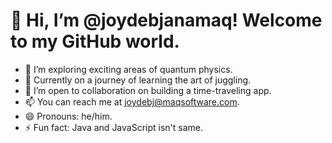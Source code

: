 # 👋 Hi, I’m @joydebjanamaq! Welcome to my GitHub world.

- 👀 I’m exploring exciting areas of quantum physics.
- 🌱 Currently on a journey of learning the art of juggling.
- 💞️ I’m open to collaboration on building a time-traveling app.
- 📫 You can reach me at joydebj@maqsoftware.com.
- 😄 Pronouns: he/him.
- ⚡ Fun fact: Java and JavaScript isn't same.

<!---
joydebjanamaq/joydebjanamaq is a ✨ special ✨ repository because its `README.md` (this file) appears on your GitHub profile.
Feel free to click the Preview link to take a peek at my changes!
--->
